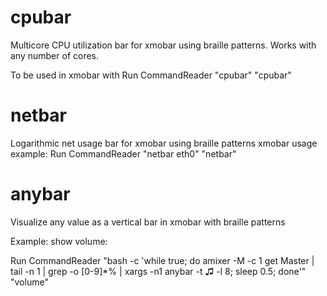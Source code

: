 cpubar
=======================
Multicore CPU utilization bar for xmobar using braille patterns.
Works with any number of cores.

To be used in xmobar with
  Run CommandReader "cpubar" "cpubar"


netbar
=======================
Logarithmic net usage bar for xmobar using braille patterns
xmobar usage example:
  Run CommandReader "netbar eth0" "netbar"


anybar
=======================
Visualize any value as a vertical bar in xmobar with braille patterns

Example: show volume:

  Run CommandReader "bash -c 'while true; do amixer -M -c 1 get Master | tail -n 1 | grep -o [0-9]*% | xargs -n1 anybar -t ♫ -l 8; sleep 0.5; done'" "volume"

